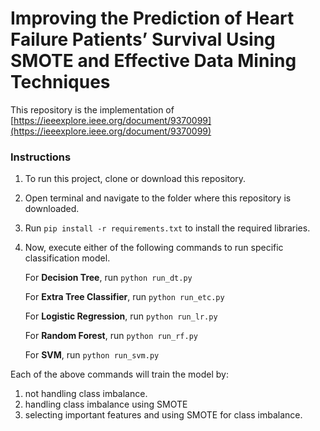 # Improving the Prediction of Heart Failure Patients’ Survival Using SMOTE and Effective Data Mining Techniques

This repository is the implementation of [https://ieeexplore.ieee.org/document/9370099](https://ieeexplore.ieee.org/document/9370099)

### Instructions

1. To run this project, clone or download this repository.
2. Open terminal and navigate to the folder where this repository is downloaded.
3. Run `pip install -r requirements.txt` to install the required libraries.
4. Now, execute either of the following commands to run specific classification model.

   For **Decision Tree**, run `python run_dt.py`
   
   For **Extra Tree Classifier**, run `python run_etc.py`
   
   For **Logistic Regression**, run `python run_lr.py`
   
   For **Random Forest**, run `python run_rf.py`
   
   For **SVM**, run `python run_svm.py`

Each of the above commands will train the model by:

1. not handling class imbalance.
2. handling class imbalance using SMOTE
3. selecting important features and using SMOTE for class imbalance.
